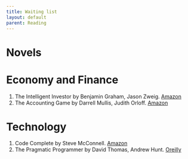 ```yaml
---
title: Waiting list
layout: default
parent: Reading
---
```


# Novels

# Economy and Finance
1. The Intelligent Investor by Benjamin Graham, Jason Zweig. [Amazon](www.amazon.co.jp/dp/0060555661)
2. The Accounting Game by Darrell Mullis, Judith Orloff. [Amazon](https://www.amazon.com/Accounting-Game-Basic-Fresh-Lemonade/dp/1402211864)

# Technology
1. Code Complete by Steve McConnell. [Amazon](https://www.amazon.co.jp/-/en/Steve-McConnell/dp/0735619670)
2. The Pragmatic Programmer by David Thomas, Andrew Hunt. [Oreilly](https://www.oreilly.com/library/view/the-pragmatic-programmer/9780135956977/)